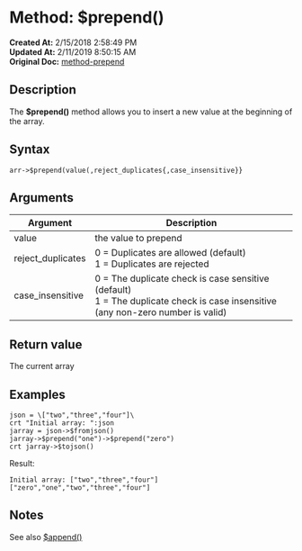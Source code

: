 # Method: $prepend()

**Created At:** 2/15/2018 2:58:49 PM  
**Updated At:** 2/11/2019 8:50:15 AM  
**Original Doc:** [method-prepend](https://docs.jbase.com/42948-dynamic-objects/method-prepend)  


## Description

The **$prepend()** method allows you to insert a new value at the beginning of the array.



## Syntax

```
arr->$prepend(value(,reject_duplicates{,case_insensitive}}
```



## Arguments




| Argument<br> | Description<br> |
| --- | --- |
| value<br> | the value to prepend<br> |
| reject\_duplicates | 0 = Duplicates are allowed (default)<br>1 = Duplicates are rejected |
| case\_insensitive | 0 = The duplicate check is case sensitive (default)<br>1 = The duplicate check is case insensitive (any non-zero number is valid) |




## Return value

The current array



## Examples

```
json = \["two","three","four"]\
crt "Initial array: ":json
jarray = json->$fromjson()
jarray->$prepend("one")->$prepend("zero")
crt jarray->$tojson()
```

Result:

```
Initial array: ["two","three","four"]
["zero","one","two","three","four"]
```



## Notes

See also [$append()](method-append)
